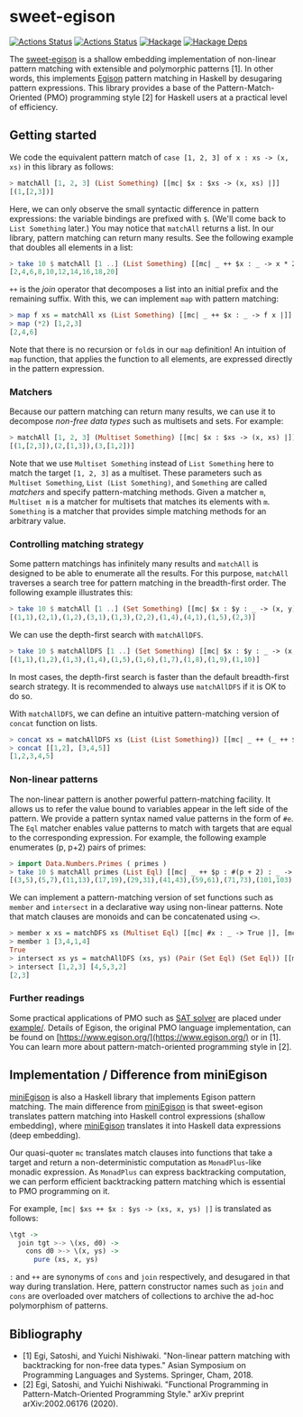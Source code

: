 # sweet-egison

[![Actions Status](https://github.com/egison/sweet-egison/workflows/latest/badge.svg)](https://github.com/egison/sweet-egison/actions?workflow=latest)
[![Actions Status](https://github.com/egison/sweet-egison/workflows/release/badge.svg)](https://github.com/egison/sweet-egison/actions?workflow=release)
[![Hackage](https://img.shields.io/hackage/v/sweet-egison.svg)](https://hackage.haskell.org/package/sweet-egison)
[![Hackage Deps](https://img.shields.io/hackage-deps/v/sweet-egison.svg)](http://packdeps.haskellers.com/reverse/sweet-egison)

The [sweet-egison](https://hackage.haskell.org/package/sweet-egison) is a shallow embedding implementation of non-linear pattern matching with extensible and polymorphic patterns [1]. In other words, this implements [Egison](https:///www.egison.org) pattern matching in Haskell by desugaring pattern expressions. This library provides a base of the Pattern-Match-Oriented (PMO) programming style [2] for Haskell users at a practical level of efficiency.

## Getting started

We code the equivalent pattern match of `case [1, 2, 3] of x : xs -> (x, xs)` in this library as follows:

```haskell
> matchAll [1, 2, 3] (List Something) [[mc| $x : $xs -> (x, xs) |]]
[(1,[2,3])]
```

Here, we can only observe the small syntactic difference in pattern expressions: the variable bindings are prefixed with `$`. (We'll come back to `List Something` later.)
You may notice that `matchAll` returns a list. In our library, pattern matching can return many results. See the following example that doubles all elements in a list:

```haskell
> take 10 $ matchAll [1 ..] (List Something) [[mc| _ ++ $x : _ -> x * 2 |]]
[2,4,6,8,10,12,14,16,18,20]
```

`++` is the *join* operator that decomposes a list into an initial prefix and the remaining suffix. With this, we can implement `map` with pattern matching:

```haskell
> map f xs = matchAll xs (List Something) [[mc| _ ++ $x : _ -> f x |]]
> map (*2) [1,2,3]
[2,4,6]
```

Note that there is no recursion or `fold`s in our `map` definition! An intuition of `map` function, that applies the function to all elements, are expressed directly in the pattern expression.

### Matchers

Because our pattern matching can return many results, we can use it to decompose *non-free data types* such as multisets and sets. For example:

```haskell
> matchAll [1, 2, 3] (Multiset Something) [[mc| $x : $xs -> (x, xs) |]]
[(1,[2,3]),(2,[1,3]),(3,[1,2])]
```

Note that we use `Multiset Something` instead of `List Something` here to match the target `[1, 2, 3]` as a multiset. These parameters such as `Multiset Something`, `List (List Something)`, and `Something` are called *matchers* and specify pattern-matching methods. Given a matcher `m`, `Multiset m` is a matcher for multisets that matches its elements with `m`. `Something` is a matcher that provides simple matching methods for an arbitrary value.

### Controlling matching strategy

Some pattern matchings has infinitely many results and `matchAll` is designed to be able to enumerate all the results. For this purpose, `matchAll` traverses a search tree for pattern matching in the breadth-first order. The following example illustrates this:

```haskell
> take 10 $ matchAll [1 ..] (Set Something) [[mc| $x : $y : _ -> (x, y) |]]
[(1,1),(2,1),(1,2),(3,1),(1,3),(2,2),(1,4),(4,1),(1,5),(2,3)]
```

We can use the depth-first search with `matchAllDFS`.

```haskell
> take 10 $ matchAllDFS [1 ..] (Set Something) [[mc| $x : $y : _ -> (x, y) |]]
[(1,1),(1,2),(1,3),(1,4),(1,5),(1,6),(1,7),(1,8),(1,9),(1,10)]
```

In most cases, the depth-first search is faster than the default breadth-first search strategy. It is recommended to always use `matchAllDFS` if it is OK to do so.

With `matchAllDFS`, we can define an intuitive pattern-matching version of `concat` function on lists.

```haskell
> concat xs = matchAllDFS xs (List (List Something)) [[mc| _ ++ (_ ++ $x : _) : _ -> x |]]
> concat [[1,2], [3,4,5]]
[1,2,3,4,5]
```

### Non-linear patterns

The non-linear pattern is another powerful pattern-matching facility. It allows us to refer the value bound to variables appear in the left side of the pattern. We provide a pattern syntax named value patterns in the form of `#e`. The `Eql` matcher enables value patterns to match with targets that are equal to the corresponding expression. For example, the following example enumerates (p, p+2) pairs of primes:

```haskell
> import Data.Numbers.Primes ( primes )
> take 10 $ matchAll primes (List Eql) [[mc| _ ++ $p : #(p + 2) : _ -> (p, p+2) |]]
[(3,5),(5,7),(11,13),(17,19),(29,31),(41,43),(59,61),(71,73),(101,103),(107,109)]
```

We can implement a pattern-matching version of set functions such as `member` and `intersect` in a declarative way using non-linear patterns. Note that match clauses are monoids and can be concatenated using `<>`.

```haskell
> member x xs = matchDFS xs (Multiset Eql) [[mc| #x : _ -> True |], [mc| _ -> False |]]
> member 1 [3,4,1,4]
True
> intersect xs ys = matchAllDFS (xs, ys) (Pair (Set Eql) (Set Eql)) [[mc| ($x : _, #x : _) -> x |]]
> intersect [1,2,3] [4,5,3,2]
[2,3]
```

### Further readings

Some practical applications of PMO such as [SAT solver](https://github.com/egison/sweet-egison/blob/master/example/cdcl.hs) are placed under [example/](https://github.com/egison/sweet-egison/blob/master/example/). Details of Egison, the original PMO language implementation, can be found on [https://www.egison.org/](https://www.egison.org/) or in [1]. You can learn more about pattern-match-oriented programming style in [2].

## Implementation / Difference from miniEgison

[miniEgison](https://github.com/egison/egison-haskell) is also a Haskell library that implements Egison pattern matching. The main difference from [miniEgison](https://github.com/egison/egison-haskell) is that sweet-egison translates pattern matching into Haskell control expressions (shallow embedding), where [miniEgison](https://github.com/egison/egison-haskell) translates it into Haskell data expressions (deep embedding).

Our quasi-quoter `mc` translates match clauses into functions that take a target and return a non-deterministic computation as `MonadPlus`-like monadic expression. As `MonadPlus` can express backtracking computation, we can perform efficient backtracking pattern matching which is essential to PMO programming on it.

For example, `[mc| $xs ++ $x : $ys -> (xs, x, ys) |]` is translated as follows:

```haskell
\tgt ->
  join tgt >-> \(xs, d0) ->
    cons d0 >-> \(x, ys) ->
      pure (xs, x, ys)
```

`:` and `++` are synonyms of `cons` and `join` respectively, and desugared in that way during translation. Here, pattern constructor names such as `join` and `cons` are overloaded over matchers of collections to archive the ad-hoc polymorphism of patterns.

## Bibliography

- [1] Egi, Satoshi, and Yuichi Nishiwaki. "Non-linear pattern matching with backtracking for non-free data types." Asian Symposium on Programming Languages and Systems. Springer, Cham, 2018.
- [2] Egi, Satoshi, and Yuichi Nishiwaki. "Functional Programming in Pattern-Match-Oriented Programming Style." arXiv preprint arXiv:2002.06176 (2020).
